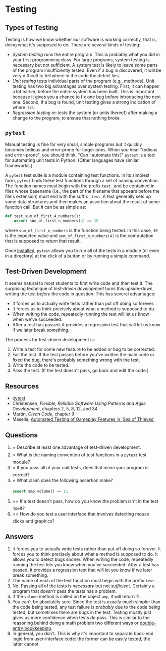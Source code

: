 # Testing
## Types of Testing
Testing is how we know whether our software is working correctly, that is, doing what it's supposed to do. There are several kinds of testing:
- *System testing* runs the entire program. This is probably what you did in your first programming class. For large programs, system testing is necessary but not sufficient. A system test is likely to leave some parts of the program insufficiently tested. Even if a bug is discovered, it will be very difficult to tell where in the code the defect lies.
- *Unit testing* tests individual parts of the program (e.g., methods). Unit testing has two big advantages over system testing. First, it can happen a lot earlier, before the entire system has been built. This is important because it gives you a chance to fix one bug before introducing the next one. Second, if a bug is found, unit testing gives a strong indication of where it is.
- *Regression testing* re-tests the system (or units thereof) after making a change to the program, to ensure that nothing broke.

## `pytest`
Manual testing is fine for very small, simple programs but it quickly becomes tedious and error-prone for larger ones. When you hear "tedious and error-prone", you should think, "Can I automate this?" `pytest` is a tool for automating unit tests in Python. (Other languages have similar frameworks.)

A `pytest` test suite is a module containing test functions. In its simplest form, `pytest` finds these test functions through a set of naming convention. The function names must begin with the prefix `test_` and be contained in files whose basename (i.e., the part of the filename that appears before the file's extension) must end with the suffix `_test`. A test generally sets up some data structures and then makes an assertion about the result of some function call. But it can be as simple as:
```python
def test_sum_of_first_4_numbers():
    assert sum_of_first_n_numbers(4) == 10
```

where `sum_of_first_n_numbers` is the function being tested. In this case, `10` is the expected value and `sum_of_first_n_numbers(4)` is the computation that is supposed to return that result.

Once [installed](../development_tools/pytest.md), `pytest` allows you to run all of the tests in a module (or even in a directory) at the click of a button or by running a simple command.

## Test-Driven Development
It seems natural to most students to first write code and then test it. The surprising technique of *test-driven development* turns this upside-down, writing the test *before* the code in question. This has several advantages:
- It forces us to actually write tests rather than put off doing so forever.
- It forces us to think precisely about what a method is supposed to do.
- When writing the code, repeatedly running the test will let us know when we've succeeded.
- After a test has passed, it provides a regression test that will let us know if we later break something.

The process for test-driven development is:
1. Write a test for some new feature to be added or bug to be corrected.
1. Fail the test. If the test passes before you've written the main code or fixed the bug, there's probably something wrong with the test.
1. Write the code to be tested.
1. Pass the test. (If the test doesn't pass, go back and edit the code.)

## Resources
- [pytest](https://pytest.org/)
- Christensen, *Flexible, Reliable Software Using Patterns and Agile Development*, chapters 2, 5, 8, 12, and 34
- Martin, *Clean Code*, chapter 9
- Masella, [Automated Testing of Gameplay Features in 'Sea of Thieves'](https://www.youtube.com/watch?v=X673tOi8pU8)

## Questions
1. :star: Describe at least one advantage of test-driven development.
1. :star: What is the naming convention of test functions in a `pytest` test module?
1. :star: If you pass all of your unit tests, does that mean your program is correct?
1. :star: What claim does the following assertion make?
    ```python
    assert amp.volume() == 11
    ```
1. :star::star: If a test doesn't pass, how do you know the problem isn't in the test itself?
1. :star::star: How do you test a user interface that involves detecting mouse clicks and graphics?

## Answers
1. It forces you to actually write tests rather than put off doing so forever. It forces you to think precisely about what a method is supposed to do. It allows you to detect bugs sooner. When writing the code, repeatedly running the test lets you know when you've succeeded. After a test has passed, it provides a regression test that will let you know if we later break something.
1. The name of each of the test function must begin with the prefix `test_`.
1. No. Passing all of the tests is *necessary* but not *sufficient*. Certainly a program that *doesn't* pass the tests has a problem.
1. If the `volume` method is called on the object `amp`, it will return 11.
1. You can't be absolutely sure. Since the test is usually much simpler than the code being tested, any test failure is *probably* due to the code being tested, but sometimes there are bugs in the test. Testing mostly just gives us more confidence when tests *do* pass. This is similar to the reasoning behind doing a math problem two different ways or [double-entry bookkeeping](https://en.wikipedia.org/wiki/Double-entry_bookkeeping_system).
1. In general, you don't. This is why it's important to separate back-end logic from user-interface code: the former can be easily tested, the latter cannot.

